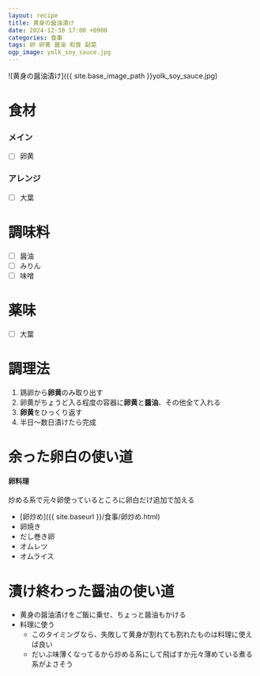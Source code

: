 ```yaml
---
layout: recipe
title: 黄身の醤油漬け
date: 2024-12-30 17:00 +0900
categories: 食事
tags: 卵 卵黄 醤油 和食 副菜
ogp_image: yolk_soy_sauce.jpg
---
```

![黄身の醤油漬け]({{ site.base_image_path }}yolk_soy_sauce.jpg)

# 食材
### メイン
- [ ] 卵黄

### アレンジ
- [ ] 大葉

# 調味料
- [ ] 醤油
- [ ] みりん
- [ ] 味噌

# 薬味
- [ ] 大葉

# 調理法
1. 鶏卵から**卵黄**のみ取り出す
2. 卵黄がちょうど入る程度の容器に**卵黄**と**醤油**、その他全て入れる
3. **卵黄**をひっくり返す
4. 半日～数日漬けたら完成

# 余った卵白の使い道
#### 卵料理
炒める系で元々卵使っているところに卵白だけ追加で加える

- [卵炒め]({{ site.baseurl }}/食事/卵炒め.html)
- 卵焼き
- だし巻き卵
- オムレツ
- オムライス

# 漬け終わった醤油の使い道
- 黄身の醤油漬けをご飯に乗せ、ちょっと醤油もかける
- 料理に使う
  - このタイミングなら、失敗して黄身が割れても割れたものは料理に使えば良い
  - だいぶ味薄くなってるから炒める系にして飛ばすか元々薄めている煮る系がよさそう